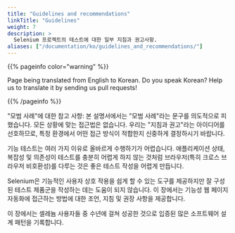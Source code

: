 ```yaml
---
title: "Guidelines and recommendations"
linkTitle: "Guidelines"
weight: 7
description: >
  Selenium 프로젝트의 테스트에 대한 일부 지침과 권고사항.
aliases: ["/documentation/ko/guidelines_and_recommendations/"]  
---
```


{{% pageinfo color="warning" %}}
<p class="lead">
   <i class="fas fa-language display-4"></i> 
   Page being translated from 
   English to Korean. Do you speak Korean? Help us to translate
   it by sending us pull requests!
</p>
{{% /pageinfo %}}

"모범 사례"에 대한 참고 사항: 본 설명서에서는 "모범 사례"라는 문구를 의도적으로 피했습니다. 
모든 상황에 맞는 접근법은 없습니다. 우리는 "지침과 권고"라는 아이디어를 선호하므로,
특정 환경에서 어떤 접근 방식이 적합한지 신중하게 결정하시기 바랍니다.

기능 테스트는 여러 가지 이유로 올바르게 수행하기가 어렵습니다. 애플리케이션 상태, 복잡성 및 의존성이 
테스트를 충분히 어렵게 하지 않는 것처럼 브라우저(특히 크로스 브라우저 비호환성)를 다루는 것은 좋은
테스트 작성을 어렵게 만듭니다.

Selenium은 기능적인 사용자 상호 작용을 쉽게 할 수 있는 도구를 제공하지만 잘 구성된 테스트 제품군을
작성하는 데는 도움이 되지 않습니다. 이 장에서는 기능성 웹 페이지 자동화에 접근하는 방법에 대한 조언, 
지침 및 권장 사항을 제공합니다.

이 장에서는 셀레늄 사용자들 중 수년에 걸쳐 성공한 것으로 입증된 많은 소프트웨어 설계 패턴을 기록합니다.
